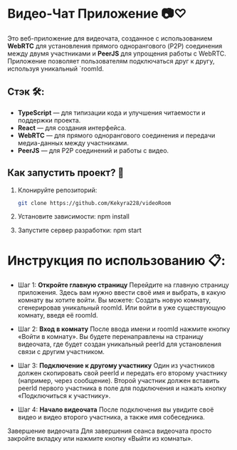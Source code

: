 # Видео-Чат Приложение 📷♡

Это веб-приложение для видеочата, созданное с использованием **WebRTC** для установления прямого однорангового (P2P) соединения между двумя участниками и **PeerJS** для упрощения работы с WebRTC. Приложение позволяет пользователям подключаться друг к другу, используя уникальный `roomId.

## Стэк 🛠️:

- **TypeScript** — для типизации кода и улучшения читаемости и поддержки проекта.
- **React** — для создания интерфейса.
- **WebRTC** — для прямого однорангового соединения и передачи медиа-данных между участниками.
- **PeerJS** — для P2P соединений и работы с видео.

## Как запустить проект? 🔧

1. Клонируйте репозиторий:

   ```bash
   git clone https://github.com/Kekyra228/videoRoom

   ```

2. Установите зависимости:
npm install

3. Запустите сервер разработки:
npm start

# Инструкция по использованию 📋:

- Шаг 1: **Откройте главную страницу**
  Перейдите на главную страницу приложения. Здесь вам нужно ввести своё имя и выбрать, в какую комнату вы хотите войти. Вы можете:
  Создать новую комнату, сгенерировав уникальный roomId.
  Или войти в уже существующую комнату, введя её roomId.

- Шаг 2: **Вход в комнату**
  После ввода имени и roomId нажмите кнопку «Войти в комнату». Вы будете перенаправлены на страницу видеочата, где будет создан уникальный peerId для установления связи с другим участником.

- Шаг 3: **Подключение к другому участнику**
  Один из участников должен скопировать свой peerId и передать его второму участнику (например, через сообщение).
  Второй участник должен вставить peerId первого участника в поле для подключения и нажать кнопку «Подключиться к участнику».

- Шаг 4: **Начало видеочата**
  После подключения вы увидите своё видео и видео второго участника, а также имя собеседника.

Завершение видеочата
Для завершения сеанса видеочата просто закройте вкладку или нажмите кнопку «Выйти из комнаты».
